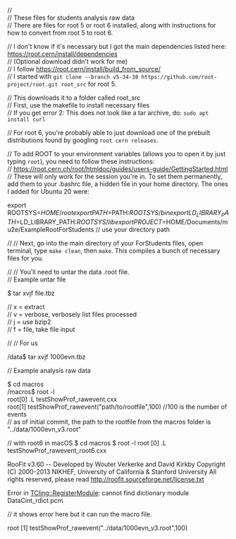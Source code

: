 //  
// These files for students analysis raw data  
// There are files for root 5 or root 6 installed, along with instructions for how to convert from root 5 to root 6.


// I don't know if it's necessary but I got the main dependencies listed here: https://root.cern/install/dependencies  
// (Optional download didn't work for me)  
// I follow https://root.cern/install/build_from_source/  
// I started with `git clone --branch v5-34-38 https://github.com/root-project/root.git root_src` for root 5.

// This downloads it to a folder called root_src  
// First, use the makefile to install necessary files  
// If you get error 2: This does not look like a tar archive, do: `sudo apt install curl`

// For root 6, you're probably able to just download one of the prebuilt distributions found by googling `root cern releases`.

// To add ROOT to your environment variables (allows you to open it by just typing `root`), you need to follow these instructions:  
// https://root.cern.ch/root/htmldoc/guides/users-guide/GettingStarted.html  
// These will only work for the session you're in. To set them permanently, add them to your .bashrc file, a hidden file in your home directory. The ones I added for Ubuntu 20 were:  

export ROOTSYS=$HOME/root  
export PATH=$PATH:$ROOTSYS/bin  
export LD_LIBRARY_PATH=$LD_LIBRARY_PATH:$ROOTSYS/lib  
export PROJECT=$HOME/Documents/mu2e/ExampleRootForStudents  // use your directory path  

// 
// Next, go into the main directory of your ForStudents files, open terminal, type `make clean`, then `make`. This compiles a bunch of necessary files for you.

// 
// You'll need to untar the data .root file.  
// Example untar file 

$ tar xvjf file.tbz

// x = extract  
// v = verbose, verbosely list files processed  
// j = use bzip2  
// f = file, take file input

// 
// For us

/data$ tar xvjf 1000evn.tbz

// Example analysis raw data

$ cd macros  
/macros$ root -l  
root[0] .L testShowProf_rawevent.cxx  
root[1] testShowProf_rawevent("path/to/rootfile",100)         //100 is the number of events  
// as of initial commit, the path to the rootfile from the macros folder is "../data/1000evn_v3.root"  

// with root6 in macOS
$ cd macros
$ root -l
root [0] .L testShowProf_rawevent_root6.cxx 

RooFit v3.60 -- Developed by Wouter Verkerke and David Kirkby 
                Copyright (C) 2000-2013 NIKHEF, University of California & Stanford University
                All rights reserved, please read http://roofit.sourceforge.net/license.txt

Error in <TCling::RegisterModule>: cannot find dictionary module DataCint_rdict.pcm

// it shows error here but it can run the macro file.

root [1] testShowProf_rawevent("../data/1000evn_v3.root",100)

